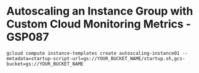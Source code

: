 # Autoscaling an Instance Group with Custom Cloud Monitoring Metrics - GSP087

```
gcloud compute instance-templates create autoscaling-instance01 --metadata=startup-script-url=gs://YOUR_BUCKET_NAME/startup.sh,gcs-bucket=gs://YOUR_BUCKET_NAME
```
